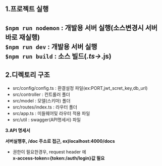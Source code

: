 **1.프로젝트 실행**
- 
`$npm run nodemon` : 개발용 서버 실행(소스변경시 서버 바로 재실행)<br>
`$npm run dev` : 개발용 서버 실행<br>
`$npm run build` : 소스 빌드(*.ts->*.js)<br>
------------------------
**2.디렉토리 구조**
- 
* src/config/config.ts : 환결설정 파일(ex:PORT,jwt_scret_key,db_url)
* src/controller : 컨트롤러 폴더
* src/model : 모델(스키마) 폴더
* src/routes/index.ts : 라우터 폴더
* src/app.ts : 미들웨어및 라우터 적용 파일
* src/util : swagger(API명세서) 파일

**3.API 명세서**

**서버실행후, /doc 주소로 접근, ex)localhost:4000/docs**
<br>
* 권한이 필요한경우, request header 에 <br>
**x-access-token={token:/auth/login}값 필요**






